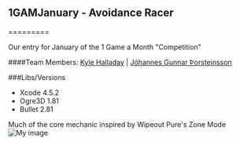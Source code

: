 ## 1GAMJanuary -  Avoidance Racer
=========

Our entry for January of the 1 Game a Month "Competition"

####Team Members: 
[Kyle Halladay](http://kylehalladay.com) | [Jóhannes Gunnar Þorsteinsson](http://johannesg.com)


###Libs/Versions
* Xcode 4.5.2
* Ogre3D 1.81
* Bullet 2.81

Much of the core mechanic inspired by Wipeout Pure's Zone Mode
![My image](http://i277.photobucket.com/albums/kk61/mangaroot/2-2.jpg)
